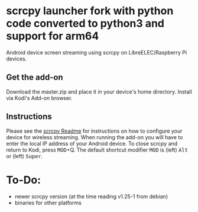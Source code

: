 # scrcpy launcher fork with python code converted to python3 and support for arm64
Android device screen streaming using scrcpy on LibreELEC/Raspberry Pi devices.
## Get the add-on
Download the master.zip and place it in your device's home directory.  Install via Kodi's Add-on browser.


## Instructions
Please see the [scrcpy Readme](https://github.com/Genymobile/scrcpy/blob/master/README.md) for instructions on how to configure your device for wireless streaming.
When running the add-on you will have to enter the local IP address of your Android device.
To close scrcpy and return to Kodi, press <kbd>MOD</kbd>+Q. 
The default shortcut modifier <kbd>MOD</kbd> is (left) <kbd>Alt</kbd> or (left) <kbd>Super</kbd>.


# To-Do:
- newer scrcpy version (at the time reading v1.25-1 from debian)
- binaries for other platforms